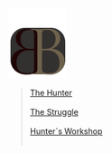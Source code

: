 <link rel="stylesheet" href="./assets/css/homepage.css">
<a id= "logo" href="https://fellipepombo.github.io/BloodandBeastsTTRPG/">
  <img src="assets/images/logo.png">
</a>

>[The Hunter](user-attributes.md) <br><br>
>[The Struggle](battle-tips.md)  <br><br>
>[Hunter`s Workshop](equipment.md) <br><br>





